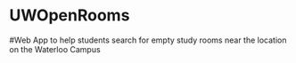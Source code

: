 # UWOpenRooms
#Web App to help students search for empty study rooms near the location on the Waterloo Campus
